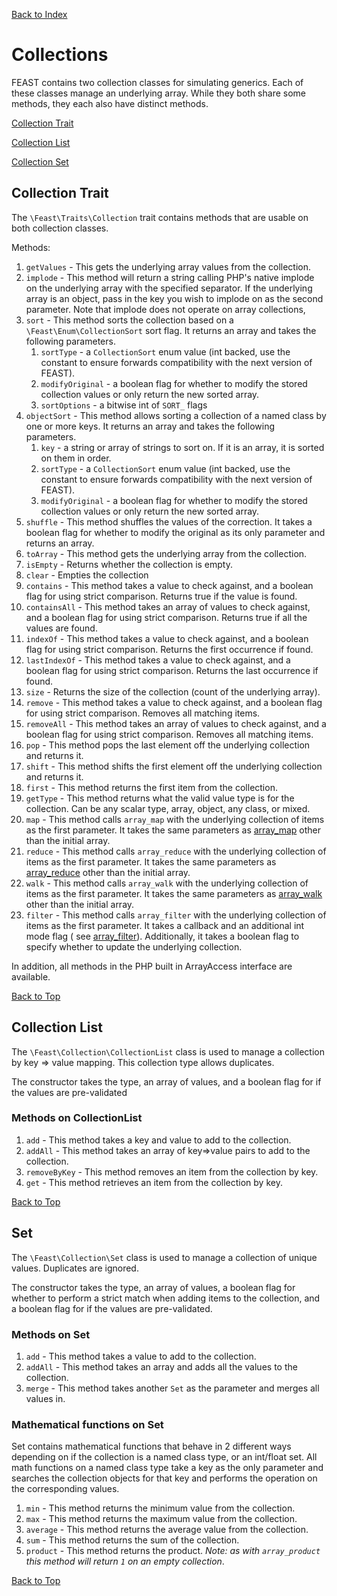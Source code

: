 [Back to Index](index.md)

# Collections

FEAST contains two collection classes for simulating generics. Each of these classes manage an underlying array. While
they both share some methods, they each also have distinct methods.

[Collection Trait](#collection-trait)

[Collection List](#collection-list)

[Collection Set](#set)

## Collection Trait

The `\Feast\Traits\Collection` trait contains methods that are usable on both collection classes.

Methods:

1. `getValues` - This gets the underlying array values from the collection.
2. `implode` - This method will return a string calling PHP's native implode on the underlying array with the specified
   separator. If the underlying array is an object, pass in the key you wish to implode on as the second parameter. Note
   that implode does not operate on array collections,
3. `sort` - This method sorts the collection based on a `\Feast\Enum\CollectionSort` sort flag. It returns an array and
   takes the following parameters.
    1. `sortType` - a `CollectionSort` enum value (int backed, use the constant to ensure forwards compatibility with
       the next version of FEAST).
    2. `modifyOriginal` - a boolean flag for whether to modify the stored collection values or only return the new
       sorted array.
    3. `sortOptions` - a bitwise int of `SORT_` flags
4. `objectSort` - This method allows sorting a collection of a named class by one or more keys. It returns an array and
   takes the following parameters.
    1. `key` - a string or array of strings to sort on. If it is an array, it is sorted on them in order.
    2. `sortType` - a `CollectionSort` enum value (int backed, use the constant to ensure forwards compatibility with
       the next version of FEAST).
    3. `modifyOriginal` - a boolean flag for whether to modify the stored collection values or only return the new
       sorted array.
5. `shuffle` - This method shuffles the values of the correction. It takes a boolean flag for whether to modify the
   original as its only parameter and returns an array.
6. `toArray` - This method gets the underlying array from the collection.
7. `isEmpty` - Returns whether the collection is empty.
8. `clear` - Empties the collection
9. `contains` - This method takes a value to check against, and a boolean flag for using strict comparison. Returns true
   if the value is found.
10. `containsAll` - This method takes an array of values to check against, and a boolean flag for using strict
    comparison. Returns true if all the values are found.
11. `indexOf` - This method takes a value to check against, and a boolean flag for using strict comparison. Returns the
    first occurrence if found.
12. `lastIndexOf` - This method takes a value to check against, and a boolean flag for using strict comparison. Returns
    the last occurrence if found.
13. `size` - Returns the size of the collection (count of the underlying array).
14. `remove` - This method takes a value to check against, and a boolean flag for using strict comparison. Removes all
    matching items.
15. `removeAll` - This method takes an array of values to check against, and a boolean flag for using strict comparison.
    Removes all matching items.
16. `pop` - This method pops the last element off the underlying collection and returns it.
17. `shift` - This method shifts the first element off the underlying collection and returns it.
18. `first` - This method returns the first item from the collection.
19. `getType` - This method returns what the valid value type is for the collection. Can be any scalar type, array,
    object, any class, or mixed.
20. `map` - This method calls `array_map` with the underlying collection of items as the first parameter. It takes the
    same parameters as [array_map](https://www.php.net/manual/en/function.array-map.php) other than the initial array.
21. `reduce` - This method calls `array_reduce` with the underlying collection of items as the first parameter. It takes
    the same parameters as [array_reduce](https://www.php.net/manual/en/function.array-reduce.php) other than the
    initial array.
22. `walk` - This method calls `array_walk` with the underlying collection of items as the first parameter. It takes the
    same parameters as [array_walk](https://www.php.net/manual/en/function.array-walk.php) other than the initial array.
23. `filter` - This method calls `array_filter` with the underlying collection of items as the first parameter. It takes
    a callback and an additional int mode flag (
    see [array_filter](https://www.php.net/manual/en/function.array-filter.php)). Additionally, it takes a boolean flag
    to specify whether to update the underlying collection.

In addition, all methods in the PHP built in ArrayAccess interface are available.

[Back to Top](#collections)

## Collection List

The `\Feast\Collection\CollectionList` class is used to manage a collection by key => value mapping. This collection
type allows duplicates.

The constructor takes the type, an array of values, and a boolean flag for if the values are pre-validated

### Methods on CollectionList

1. `add` - This method takes a key and value to add to the collection.
2. `addAll` - This method takes an array of key=>value pairs to add to the collection.
3. `removeByKey` - This method removes an item from the collection by key.
4. `get` - This method retrieves an item from the collection by key.

[Back to Top](#collections)

## Set

The `\Feast\Collection\Set` class is used to manage a collection of unique values. Duplicates are ignored.

The constructor takes the type, an array of values, a boolean flag for whether to perform a strict match when adding
items to the collection, and a boolean flag for if the values are pre-validated.

### Methods on Set

1. `add` - This method takes a value to add to the collection.
2. `addAll` - This method takes an array and adds all the values to the collection.
3. `merge` - This method takes another `Set` as the parameter and merges all values in.

### Mathematical functions on Set

Set contains mathematical functions that behave in 2 different ways depending on if the collection is a named class
type, or an int/float set. All math functions on a named class type take a key as the only parameter and searches the
collection objects for that key and performs the operation on the corresponding values.

1. `min` - This method returns the minimum value from the collection.
2. `max` - This method returns the maximum value from the collection.
3. `average` - This method returns the average value from the collection.
4. `sum` - This method returns the sum of the collection.
5. `product` - This method returns the product. _Note: as with `array_product` this method will return `1` on an empty
   collection_.

[Back to Top](#collections)